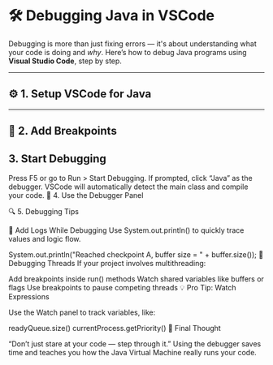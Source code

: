 # 🛠️ Debugging Java in VSCode

Debugging is more than just fixing errors — it's about understanding what your code is doing and *why*. Here’s how to debug Java programs using **Visual Studio Code**, step by step.

---

## ⚙️ 1. Setup VSCode for Java

<!-- 1. Install the **Java Extension Pack** from the VSCode Marketplace.
2. Make sure you have a JDK installed (`java -version` in your terminal).
3. Open your project folder in VSCode (your `.java` files should be in `src/` or similar). -->

---

## 🐞 2. Add Breakpoints

<!-- - Click in the **gutter** (left of the line number) where you want execution to pause.
- Breakpoints show up as red circles.

```java
for (int i = 0; i < 5; i++) {
    System.out.println(i); // ← set a breakpoint here
} -->
## 3. Start Debugging

Press F5 or go to Run > Start Debugging.
If prompted, click “Java” as the debugger.
VSCode will automatically detect the main class and compile your code.
🧭 4. Use the Debugger Panel

<!-- Once debugging starts, use:

▶️ Continue — resume running until the next breakpoint
⏭ Step Over — go to the next line (skip function internals)
⏬ Step Into — step inside a function call
⏹ Stop — end the session
Also check:

Variables: watch local/global variables
Call Stack: trace how the program reached this point
Watch Expressions: add any variable or expression manually -->
🔍 5. Debugging Tips

🧪 Add Logs While Debugging
Use System.out.println() to quickly trace values and logic flow.

System.out.println("Reached checkpoint A, buffer size = " + buffer.size());
🧵 Debugging Threads
If your project involves multithreading:

Add breakpoints inside run() methods
Watch shared variables like buffers or flags
Use breakpoints to pause competing threads
💡 Pro Tip: Watch Expressions

Use the Watch panel to track variables, like:

readyQueue.size()
currentProcess.getPriority()
🧠 Final Thought

“Don’t just stare at your code — step through it.”
Using the debugger saves time and teaches you how the Java Virtual Machine really runs your code.

